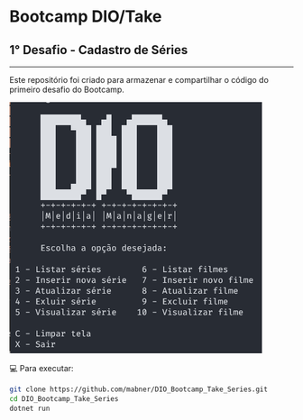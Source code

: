 # Bootcamp DIO/Take

## 1° Desafio - Cadastro de Séries

------

Este repositório foi criado para armazenar e compartilhar o código do primeiro desafio do Bootcamp.

![Tela](screen.png)

💻 Para executar:

```bash
git clone https://github.com/mabner/DIO_Bootcamp_Take_Series.git
cd DIO_Bootcamp_Take_Series
dotnet run
```

